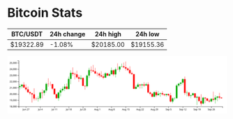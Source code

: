 # Bitcoin Stats

BTC/USDT|24h change|24h high|24h low|
|---|---|---|---|
|$19322.89|-1.08%|$20185.00|$19155.36|

<img src="./chart.svg">
